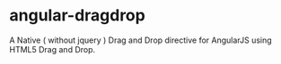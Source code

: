 angular-dragdrop
================

A Native ( without jquery )  Drag and Drop directive for AngularJS using HTML5 Drag and Drop.
